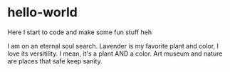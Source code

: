 # hello-world
Here I start to code and make some fun stuff heh

I am on an eternal soul search.
Lavender is my favorite plant and color, I love its versitility. I mean, it's a plant AND a color.
Art museum and nature are places that safe keep sanity.
